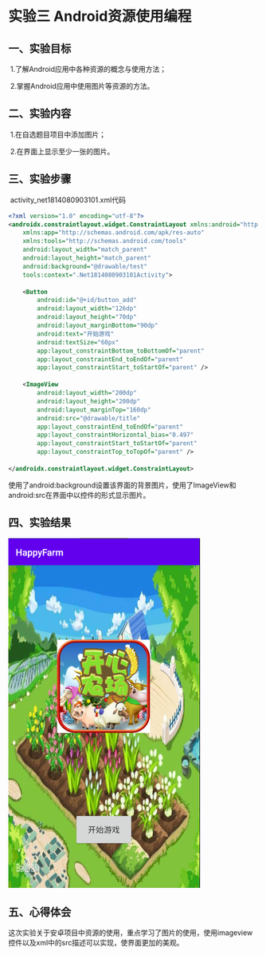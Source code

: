 # 实验三 Android资源使用编程



## 一、实验目标

​	1.了解Android应用中各种资源的概念与使用方法；

​	2.掌握Android应用中使用图片等资源的方法。

## 二、实验内容

​	1.在自选题目项目中添加图片；

​	2.在界面上显示至少一张的图片。

## 三、实验步骤

​	activity_net1814080903101.xml代码

```xml
<?xml version="1.0" encoding="utf-8"?>
<androidx.constraintlayout.widget.ConstraintLayout xmlns:android="http://schemas.android.com/apk/res/android"
    xmlns:app="http://schemas.android.com/apk/res-auto"
    xmlns:tools="http://schemas.android.com/tools"
    android:layout_width="match_parent"
    android:layout_height="match_parent"
    android:background="@drawable/test"
    tools:context=".Net1814080903101Activity">

    <Button
        android:id="@+id/button_add"
        android:layout_width="126dp"
        android:layout_height="70dp"
        android:layout_marginBottom="90dp"
        android:text="开始游戏"
        android:textSize="60px"
        app:layout_constraintBottom_toBottomOf="parent"
        app:layout_constraintEnd_toEndOf="parent"
        app:layout_constraintStart_toStartOf="parent" />

    <ImageView
        android:layout_width="200dp"
        android:layout_height="200dp"
        android:layout_marginTop="160dp"
        android:src="@drawable/title"
        app:layout_constraintEnd_toEndOf="parent"
        app:layout_constraintHorizontal_bias="0.497"
        app:layout_constraintStart_toStartOf="parent"
        app:layout_constraintTop_toTopOf="parent" />

</androidx.constraintlayout.widget.ConstraintLayout>
```

​		使用了android:background设置该界面的背景图片，使用了ImageView和android:src在界面中以控件的形式显示图片。

## 四、实验结果

![插入图片效果](图片/插入图片效果.png)

## 五、心得体会

​		这次实验关于安卓项目中资源的使用，重点学习了图片的使用，使用imageview控件以及xml中的src描述可以实现，使界面更加的美观。

